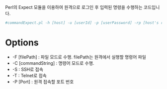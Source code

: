 
Perl의 Expect 모듈을 이용하여 원격으로 로그인 후 입력된 명령을 수행하는 코드입니다.  
>
```bash
#commandExpect.pl -h [host] -u [userId] -p [userPassword] -rp [host's root password] -C [Command String]
```
# Options
  - -F [filePath] : 파일 모드로 수행. filePath는 원격에서 실행할 명령어 파일
  - -C [commandString] : 명령어 모드로 수행. 
  - -S : SSH로 접속
  - -T : Telnet로 접속
  - -P [Port] : 원격 접속할 포트 번호
